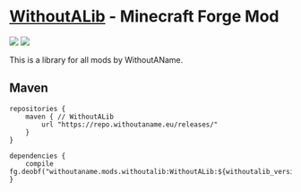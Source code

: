 # [WithoutALib](https://www.curseforge.com/minecraft/mc-mods/withoutalib "WithoutALib on CurseForge") - Minecraft Forge Mod
![](https://img.shields.io/maven-metadata/v?label=1.16%20latest%20version&metadataUrl=https%3A%2F%2Frepo.withoutaname.eu%2Freleases%2Fwithoutaname%2Fmods%2Fwithoutalib%2FWithoutALib%2Fmaven-metadata.xml&versionPrefix=1.16)
![](https://img.shields.io/maven-metadata/v?label=1.17%20latest%20version&metadataUrl=https%3A%2F%2Frepo.withoutaname.eu%2Freleases%2Fwithoutaname%2Fmods%2Fwithoutalib%2FWithoutALib%2Fmaven-metadata.xml&versionPrefix=1.17)

This is a library for all mods by WithoutAName.

## Maven
    repositories {
        maven { // WithoutALib
            url "https://repo.withoutaname.eu/releases/"
        }
    }

    dependencies {
        compile fg.deobf("withoutaname.mods.withoutalib:WithoutALib:${withoutalib_version}")
    }
